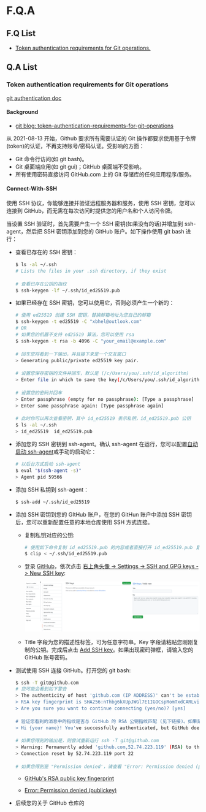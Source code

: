 # F.Q.A

## F.Q List

- [Token authentication requirements for Git operations.]()



## Q.A List

### Token authentication requirements for Git operations

[git authentication doc](https://docs.github.com/en/authentication)

#### Background

- [git blog: token-authentication-requirements-for-git-operations](https://github.blog/2020-12-15-token-authentication-requirements-for-git-operations/)

从 2021-08-13 开始，Github 要求所有需要认证的 Git 操作都要求使用基于令牌(token)的认证，不再支持账号/密码认证。受影响的方面：

- Git 命令行访问(如 git bash)。
- Git 桌面端应用(如 git gui)；GitHub 桌面端不受影响。
- 所有使用密码直接访问 GitHub.com 上的 Git 存储库的任何应用程序/服务。

#### Connect-With-SSH

使用 SSH 协议，你能够连接并验证远程服务器和服务，使用 SSH 密钥，您可以连接到 GitHub，而无需在每次访问时提供您的用户名和个人访问令牌。

当设置 SSH 验证时，首先需要产生一个 SSH 密钥(如果没有的话)并增加到 ssh-agent，然后把 SSH 密钥添加到您的 GitHub 账户。如下操作使用 git bash 进行：

- 查看已存在的 SSH 密钥：

  ```bash
  $ ls -al ~/.ssh
  # Lists the files in your .ssh directory, if they exist
  
  # 查看已存在公钥的指纹
  $ ssh-keygen -lf ~/.ssh/id_ed25519.pub
  ```

- 如果已经存在 SSH 密钥，您可以使用它，否则必须产生一个新的：

  ```bash
  # 使用 ed25519 创建 SSH 密钥，替换邮箱地址为您自己的邮箱
  $ ssh-keygen -t ed25519 -C "xbhel@outlook.com"
  # OR
  # 如果您的机器不支持 ed25519 算法，您可以使用 rsa
  $ ssh-keygen -t rsa -b 4096 -C "your_email@example.com"
  
  # 回车您将看到一下输出，并且接下来是一个交互窗口
  > Generating public/private ed25519 key pair.
  
  # 设置您保存密钥的文件并回车，默认是 (/c/Users/you/.ssh/id_algorithm)
  > Enter file in which to save the key(/c/Users/you/.ssh/id_algorithm):[Press enter]
  
  # 设置您的密码并回车
  > Enter passphrase (empty for no passphrase): [Type a passphrase]
  > Enter same passphrase again: [Type passphrase again]
  
  # 此时你可以再次查看密钥，其中 id_ed25519 表示私钥，id_ed25519.pub 公钥
  $ ls -al ~/.ssh
  > id_ed25519  id_ed25519.pub
  ```

- 添加您的 SSH 密钥到 ssh-agent。确认 ssh-agent 在运行，您可以配置[自动启动 ssh-agent](https://docs.github.com/en/authentication/connecting-to-github-with-ssh/working-with-ssh-key-passphrases)或手动的启动它：

  ```bash
  # 以后台方式启动 ssh-agent
  $ eval "$(ssh-agent -s)"
  > Agent pid 59566
  ```

- 添加 SSH 私钥到 ssh-agent：

  ```bash
  $ ssh-add ~/.ssh/id_ed25519
  ```

- 添加 SSH 密钥到您的 GItHub 账户，在您的 GitHun 账户中添加 SSH 密钥后，您可以重新配置任意的本地仓库使用 SSH 方式连接。

  - 复制私钥对应的公钥:

    ```bash
    # 使用如下命令复制 id_ed25519.pub 的内容或者直接打开 id_ed25519.pub 复制
    $ clip < ~/.ssh/id_ed25519.pub
    ```

  - 登录 [GitHub](https://github.com/)，依次点击 [右上角头像 -> Settings -> SSH and GPG keys -> New SSH key](https://github.com/settings/keys):

    ![](../../assets/tool/git-ssh-setting.png)

  - Title 字段为您的描述性标签，可为任意字符串。Key 字段请粘贴您刚刚复制的公钥。完成后点击 [Add SSH key]()。如果出现密码弹框，请输入您的 GitHub 账号密码。

- 测试使用 SSH 连接 GitHub。打开您的 git bash:

  ```bash
  $ ssh -T git@github.com
  # 您可能会看到如下警告
  > The authenticity of host 'github.com (IP ADDRESS)' can't be established.
  > RSA key fingerprint is SHA256:nThbg6kXUpJWGl7E1IGOCspRomTxdCARLviKw6E5SY8.
  > Are you sure you want to continue connecting (yes/no)? [yes]
  
  # 验证您看到的消息中的指纹是否与 GitHub 的 RSA 公钥指纹匹配 (见下链接)。如果是，则输入 yes。然后您将得到如下输出：
  > Hi {your name}! You've successfully authenticated, but GitHub does not provide shell access.
  
  # 如果您得到的输出是，则尝试重新运行 ssh -T git@github.com
  > Warning: Permanently added 'github.com,52.74.223.119' (RSA) to the list of known hosts.
  > Connection reset by 52.74.223.119 port 22
  
  # 如果您得到是 "Permission denied'，请查看 "Error: Permission denied (publickey)".（见下链接）
  ```

  - [GitHub's RSA public key fingerprint](https://docs.github.com/en/github/authenticating-to-github/githubs-ssh-key-fingerprints)

  - [Error: Permission denied (publickey)](https://docs.github.com/en/articles/error-permission-denied-publickey)

- 后续您的关于 GitHub 仓库的